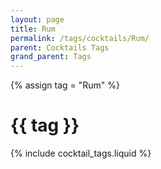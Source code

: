 ```yaml
---
layout: page
title: Rum
permalink: /tags/cocktails/Rum/
parent: Cocktails Tags
grand_parent: Tags
---
```

{% assign tag = "Rum" %}
# {{ tag }}
{% include cocktail_tags.liquid %}
